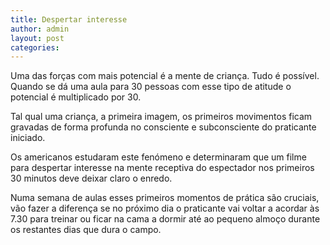 ```yaml
---
title: Despertar interesse
author: admin
layout: post
categories:
---
```

Uma das forças com mais potencial é a mente de criança. Tudo é possível. Quando se dá uma aula para 30 pessoas com esse tipo de atitude o potencial é multiplicado por 30.

Tal qual uma criança, a primeira imagem, os primeiros movimentos ficam gravadas de forma profunda no consciente e subconsciente do praticante iniciado.

Os americanos estudaram este fenómeno e determinaram que um filme para despertar interesse na mente receptiva do espectador nos primeiros 30 minutos deve deixar claro o enredo.

Numa semana de aulas esses primeiros momentos de prática são cruciais, vão fazer a diferença se no próximo dia o praticante vai voltar a acordar às 7.30 para treinar ou ficar na cama a dormir até ao pequeno almoço durante os restantes dias que dura o campo.
